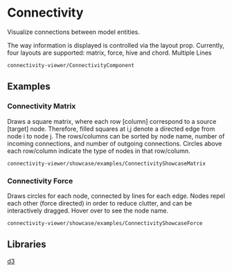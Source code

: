 # Connectivity

Visualize connections between model entities.

The way information is displayed is controlled via the layout prop. Currently, four layouts are supported: matrix, force, hive and chord.
Multiple Lines

```element
connectivity-viewer/ConnectivityComponent
```

## Examples

### Connectivity Matrix

Draws a square matrix, where each row [column] correspond to a source [target] node. Therefore, filled squares at i,j denote a directed edge from node i to node j. The rows/columns can be sorted by node name, number of incoming connections, and number of outgoing connections. Circles above each row/column indicate the type of nodes in that row/column.

```
connectivity-viewer/showcase/examples/ConnectivityShowcaseMatrix
```

### Connectivity Force

Draws circles for each node, connected by lines for each edge. Nodes repel each other (force directed) in order to reduce clutter, and can be interactively dragged. Hover over to see the node name.

```
connectivity-viewer/showcase/examples/ConnectivityShowcaseForce
```

## Libraries

[d3](https://www.npmjs.com/package/d3)
